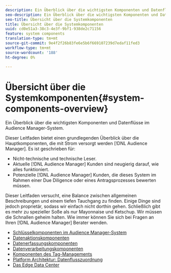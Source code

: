 ```yaml
---
description: Ein Überblick über die wichtigsten Komponenten und Datenflüsse im Audience Manager-System.
seo-description: Ein Überblick über die wichtigsten Komponenten und Datenflüsse im Audience Manager-System.
seo-title: Übersicht über die Systemkomponenten
title: Übersicht über die Systemkomponenten
uuid: cd0e51a3-38c3-4e3f-9bf1-938de2c71156
feature: system components
translation-type: tm+mt
source-git-commit: 9e4f2f26b83fe6e5b6f669107239d7edaf11fed3
workflow-type: tm+mt
source-wordcount: '188'
ht-degree: 0%

---
```



# Übersicht über die Systemkomponenten{#system-components-overview}

Ein Überblick über die wichtigsten Komponenten und Datenflüsse im Audience Manager-System.

<!-- 

c_compintro.xml

 -->

Dieser Leitfaden bietet einen grundlegenden Überblick über die Hauptkomponenten, die mit Strom versorgt werden [!DNL Audience Manager]. Es ist geschrieben für:

* Nicht-technische und technische Leser.
* Aktuelle [!DNL Audience Manager] Kunden sind neugierig darauf, wie alles funktioniert.
* Potenzielle [!DNL Audience Manager] Kunden, die dieses System im Rahmen einer Due Diligence oder eines Antragsprozesses bewerten müssen.

Dieser Leitfaden versucht, eine Balance zwischen allgemeinen Beschreibungen und einem tiefen Tauchgang zu finden. Einige Dinge sind jedoch proprietär, sodass wir einfach nicht dorthin gehen. Schließlich gibt es mehr zu spezieller Soße als nur Mayonnaise und Ketschup. Wir müssen die Schnallen geheim halten. Wie immer können Sie sich bei Fragen an Ihren [!DNL Audience Manager] Berater wenden.

* [Schlüsselkomponenten im Audience Manager-System](/help/using/reference/system-components/components-stack.md)
* [Datenaktionskomponenten](/help/using/reference/system-components/components-data-action.md)
* [Datenerfassungskomponenten](/help/using/reference/system-components/components-data-collection.md)
* [Datenverarbeitungskomponenten](/help/using/reference/system-components/components-data-processing.md)
* [Komponenten des Tag-Managements](/help/using/reference/system-components/components-tag-management.md)
* [Platform Architektur: Datenflusszuordnung](/help/using/reference/system-components/components-platform-architecture.md)
* [Das Edge Data Center](/help/using/reference/system-components/components-edge.md)

